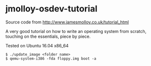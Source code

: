 # jmolloy-osdev-tutorial
Source code from http://www.jamesmolloy.co.uk/tutorial_html

A very good tutorial on how to write an operating system from 
scratch, touching on the essentials, piece by piece.

Tested on Ubuntu 16.04 x86_64


```
$ ./update_image <folder name>
$ qemu-system-i386 -fda floppy.img boot -a
```
